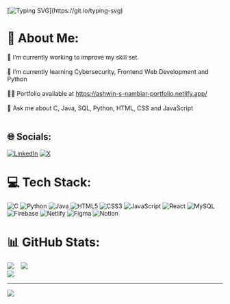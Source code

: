 [![Typing SVG](https://readme-typing-svg.demolab.com?font=Tisa&size=22&pause=1000&multiline=true&random=false&width=435&height=70&lines=Hey!+Nice+to+meet+you%2C+I'm+Ashwin.;Welcome+to+my+profile!)](https://git.io/typing-svg)
# 💫 About Me:
🔭 I’m currently working to improve my skill set.<br><br>🌱 I’m currently learning Cybersecurity, Frontend Web Development and Python<br><br>👨‍💻 Portfolio available at https://ashwin-s-nambiar-portfolio.netlify.app/<br><br>💬 Ask me about C, Java, SQL, Python, HTML, CSS and JavaScript<br><br>


## 🌐 Socials:
[![LinkedIn](https://img.shields.io/badge/LinkedIn-%230077B5.svg?logo=linkedin&logoColor=white)](https://linkedin.com/in/linkedin.com/in/ashwin-s-nambiar-0b7a5b202) [![X](https://img.shields.io/badge/X-black.svg?logo=X&logoColor=white)](https://x.com/ashwinnambiar11) 

# 💻 Tech Stack:
![C](https://img.shields.io/badge/c-%2300599C.svg?style=for-the-badge&logo=c&logoColor=white) ![Python](https://img.shields.io/badge/python-3670A0?style=for-the-badge&logo=python&logoColor=ffdd54) ![Java](https://img.shields.io/badge/java-%23ED8B00.svg?style=for-the-badge&logo=openjdk&logoColor=white) ![HTML5](https://img.shields.io/badge/html5-%23E34F26.svg?style=for-the-badge&logo=html5&logoColor=white) ![CSS3](https://img.shields.io/badge/css3-%231572B6.svg?style=for-the-badge&logo=css3&logoColor=white) ![JavaScript](https://img.shields.io/badge/javascript-%23323330.svg?style=for-the-badge&logo=javascript&logoColor=%23F7DF1E) ![React](https://img.shields.io/badge/react-%2320232a.svg?style=for-the-badge&logo=react&logoColor=%2361DAFB) ![MySQL](https://img.shields.io/badge/mysql-%2300000f.svg?style=for-the-badge&logo=mysql&logoColor=white) ![Firebase](https://img.shields.io/badge/Firebase-039BE5?style=for-the-badge&logo=Firebase&logoColor=white) ![Netlify](https://img.shields.io/badge/netlify-%23000000.svg?style=for-the-badge&logo=netlify&logoColor=#00C7B7) ![Figma](https://img.shields.io/badge/figma-%23F24E1E.svg?style=for-the-badge&logo=figma&logoColor=white) ![Notion](https://img.shields.io/badge/Notion-%23000000.svg?style=for-the-badge&logo=notion&logoColor=white) 
# 📊 GitHub Stats:
![](https://github-readme-stats.vercel.app/api?username=Ashwin-S-Nambiar&theme=radical&hide_border=false&include_all_commits=true&count_private=true) &nbsp;&nbsp;
![](https://github-readme-streak-stats.herokuapp.com/?user=Ashwin-S-Nambiar&theme=radical&hide_border=false)<br/>
![](https://github-readme-stats.vercel.app/api/top-langs/?username=Ashwin-S-Nambiar&theme=radical&hide_border=false&include_all_commits=true&count_private=true&layout=compact)

---
[![](https://visitcount.itsvg.in/api?id=Ashwin-S-Nambiar&icon=3&color=11)](https://visitcount.itsvg.in)

<!-- Proudly created with GPRM ( https://gprm.itsvg.in ) -->

